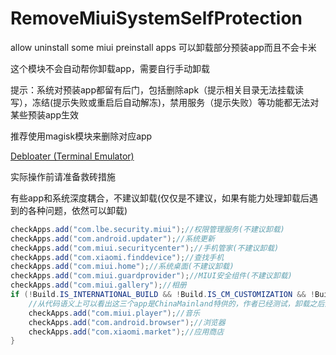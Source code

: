 # RemoveMiuiSystemSelfProtection
allow uninstall some miui preinstall apps
可以卸载部分预装app而且不会卡米

这个模块不会自动帮你卸载app，需要自行手动卸载

提示：系统对预装app都留有后门，包括删除apk（提示相关目录无法挂载读写），冻结(提示失败或重启后自动解冻)，禁用服务（提示失败）等功能都无法对某些预装app生效

推荐使用magisk模块来删除对应app

[Debloater (Terminal Emulator)](https://github.com/Magisk-Modules-Repo/terminal_debloater)

实际操作前请准备救砖措施

有些app和系统深度耦合，不建议卸载(仅仅是不建议，如果有能力处理卸载后遇到的各种问题，依然可以卸载)

```java
checkApps.add("com.lbe.security.miui");//权限管理服务(不建议卸载)
checkApps.add("com.android.updater");//系统更新
checkApps.add("com.miui.securitycenter");//手机管家(不建议卸载)
checkApps.add("com.xiaomi.finddevice");//查找手机
checkApps.add("com.miui.home");//系统桌面(不建议卸载)
checkApps.add("com.miui.guardprovider");//MIUI安全组件(不建议卸载)
checkApps.add("com.miui.gallery");//相册
if (!Build.IS_INTERNATIONAL_BUILD && !Build.IS_CM_CUSTOMIZATION && !Build.IS_CM_CUSTOMIZATION_TEST) {
    //从代码语义上可以看出这三个app是ChinaMainland特供的，作者已经测试，卸载之后系统可以正常工作，建议卸载
    checkApps.add("com.miui.player");//音乐
    checkApps.add("com.android.browser");//浏览器
    checkApps.add("com.xiaomi.market");//应用商店
}
```
